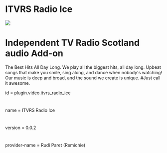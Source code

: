 # ITVRS Radio Ice

![](https://github.com/remichie/plugin.audio.itvrs_radio_ice/blob/master/resources/icon.png)

# Independent TV Radio Scotland audio Add-on
The Best Hits All Day Long.
We play all the biggest hits, all day long.
Upbeat songs that make you smile, sing
along, and dance when nobody's watching!
Our music is deep and broad,
and the sound we create is unique.
#Just call it awesome.

id = plugin.video.itvrs_radio_ice
#
name = ITVRS  Radio Ice
#
version = 0.0.2
#
provider-name = Rudi Paret (Remichie)
